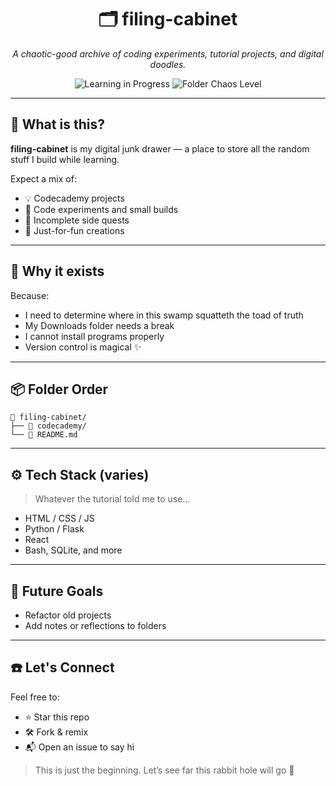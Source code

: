 <h1 align="center">🗂️ filing-cabinet</h1>

<p align="center"><i>A chaotic-good archive of coding experiments, tutorial projects, and digital doodles.</i></p>

<p align="center">
  <img alt="Learning in Progress" src="https://img.shields.io/badge/learning-in%20progress-blue?style=flat-square">
  <img alt="Folder Chaos Level" src="https://img.shields.io/badge/folder%20chaos-medium-yellow?style=flat-square">
</p>

---

## 📁 What is this?

**filing-cabinet** is my digital junk drawer — a place to store all the random stuff I build while learning.

Expect a mix of:
- 💡 Codecademy projects
- 🧪 Code experiments and small builds
- 🔧 Incomplete side quests
- 🎨 Just-for-fun creations

---

## 🧭 Why it exists

Because:
- I need to determine where in this swamp squatteth the toad of truth
- My Downloads folder needs a break
- I cannot install programs properly
- Version control is magical ✨

---

## 📦 Folder Order

```
📂 filing-cabinet/
├── 📁 codecademy/
└── 📝 README.md
```

---

## ⚙️ Tech Stack (varies)

> Whatever the tutorial told me to use...

- HTML / CSS / JS
- Python / Flask
- React
- Bash, SQLite, and more

---

## 🔮 Future Goals

- Refactor old projects
- Add notes or reflections to folders

---

## ☎️ Let's Connect

Feel free to:
- ⭐ Star this repo
- 🛠️ Fork & remix
- 📬 Open an issue to say hi

> This is just the beginning. Let’s see far this rabbit hole will go 🐇
